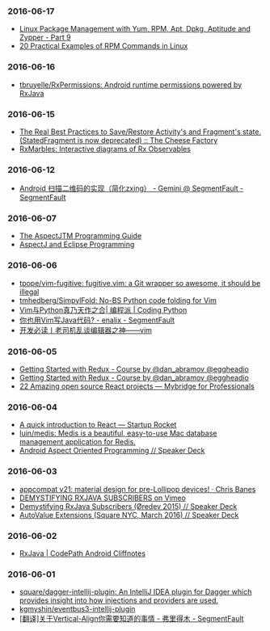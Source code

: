 ### 2016-06-17<br>
+ [Linux Package Management with Yum, RPM, Apt, Dpkg, Aptitude and Zypper - Part 9](http://www.tecmint.com/linux-package-management/)<br>
+ [20 Practical Examples of RPM Commands in Linux](http://www.tecmint.com/20-practical-examples-of-rpm-commands-in-linux/)<br>

### 2016-06-16<br>
+ [tbruyelle/RxPermissions: Android runtime permissions powered by RxJava](https://github.com/tbruyelle/RxPermissions)<br>

### 2016-06-15<br>
+ [The Real Best Practices to Save/Restore Activity's and Fragment's state. (StatedFragment is now deprecated) :: The Cheese Factory](https://inthecheesefactory.com/blog/fragment-state-saving-best-practices/en)<br>
+ [RxMarbles: Interactive diagrams of Rx Observables](http://rxmarbles.com/)<br>

### 2016-06-12<br>
+ [Android 扫描二维码的实现（简化zxing） - Gemini @ SegmentFault - SegmentFault](https://segmentfault.com/a/1190000003945592)<br>

### 2016-06-07<br>
+ [The AspectJTM Programming Guide](https://eclipse.org/aspectj/doc/released/progguide/index.html)<br>
+ [AspectJ and Eclipse Programming](http://andrewclement.blogspot.com/)<br>

### 2016-06-06<br>
+ [tpope/vim-fugitive: fugitive.vim: a Git wrapper so awesome, it should be illegal](https://github.com/tpope/vim-fugitive)<br>
+ [tmhedberg/SimpylFold: No-BS Python code folding for Vim](https://github.com/tmhedberg/SimpylFold)<br>
+ [Vim与Python真乃天作之合| 编程派 | Coding Python](http://codingpy.com/article/vim-and-python-match-in-heaven/)<br>
+ [你也用Vim写Java代码? - enalix - SegmentFault](https://segmentfault.com/a/1190000005642590)<br>
+ [开发必读丨老司机乱谈编辑器之神——vim](https://mp.weixin.qq.com/s?__biz=MzAxMzYyNDkyNA==&mid=402307832&idx=1&sn=1dfcbb0ac9c02a064ae42f68dbb98ef3&scene=0&key=710a5d99946419d9881763c1d00761dd6cb1f38e0d4d7d4566eab5a82508c14505784eab00c0db22ebe630095d3aa0f9&ascene=0&uin=ODU2NjQ0ODgx&devicetype=iMac+MacBookPro12%2C1+OSX+OSX+10.11.3+build(15D21)&version=11020201&pass_ticket=CMI0LVk9rFrnWJaJpsVatU8ttg%2Fhhop%2Bt9KxgD%2FfTbg40kIbgU4par4UHnuWR52P)<br>

### 2016-06-05<br>
+ [Getting Started with Redux - Course by @dan_abramov @eggheadio](https://egghead.io/courses/getting-started-with-redux)<br>
+ [Getting Started with Redux - Course by @dan_abramov @eggheadio](https://egghead.io/courses/getting-started-with-redux)<br>
+ [22 Amazing open source React projects — Mybridge for Professionals](https://medium.mybridge.co/22-amazing-open-source-react-projects-cb8230ec719f#.cz5hscdrg)<br>

### 2016-06-04<br>
+ [A quick introduction to React — Startup Rocket](https://articles.startuprocket.com/a-quick-introduction-to-react-e083fb2bebf2#.usguh2zhz)<br>
+ [luin/medis: Medis is a beautiful, easy-to-use Mac database management application for Redis.](https://github.com/luin/medis)<br>
+ [Android Aspect Oriented Programming // Speaker Deck](https://speakerdeck.com/android10/android-aspect-oriented-programming)<br>

### 2016-06-03<br>
+ [appcompat v21: material design for pre-Lollipop devices! · Chris Banes](https://chris.banes.me/2014/10/17/appcompat-v21/)<br>
+ [DEMYSTIFYING RXJAVA SUBSCRIBERS on Vimeo](https://vimeo.com/144812843)<br>
+ [Demystifying RxJava Subscribers (Øredev 2015) // Speaker Deck](https://speakerdeck.com/jakewharton/demystifying-rxjava-subscribers-oredev-2015)<br>
+ [AutoValue Extensions (Square NYC, March 2016) // Speaker Deck](https://speakerdeck.com/jakewharton/autovalue-extensions-square-nyc-march-2016)<br>

### 2016-06-02<br>
+ [RxJava | CodePath Android Cliffnotes](http://guides.codepath.com/android/RxJava#avoiding-memory-leaks)<br>

### 2016-06-01<br>
+ [square/dagger-intellij-plugin: An IntelliJ IDEA plugin for Dagger which provides insight into how injections and providers are used.](https://github.com/square/dagger-intellij-plugin)<br>
+ [kgmyshin/eventbus3-intellij-plugin](https://github.com/kgmyshin/eventbus3-intellij-plugin)<br>
+ [[翻译]关于Vertical-Align你需要知道的事情 - 弗里得木 - SegmentFault](https://segmentfault.com/a/1190000002668492)<br>

